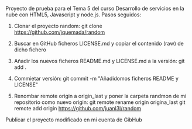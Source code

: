 Proyecto de prueba para el Tema 5 del curso Desarrollo de servicios en la nube con HTML5, Javascript y node.js.
Pasos seguidos:
1. Clonar el proyecto random:
	git clone https://github.com/jquemada/random

2. Buscar en GitHub ficheros LICENSE.md y copiar el contenido (raw) de dicho fichero

3. Añadir los nuevos ficheros README.md y LICENSE.md a la versión:
	git add .

4. Commietar versión:
	git commit -m "Añadidomos ficheros README y LICENSE"

5. Renombar remote origin a origin_last y poner la carpeta randmon de mi repositorio como nuevo origin:
	git remote rename origin origina_last
	git remote add origin https://github.com/juanl3l/random

Publicar el proyecto modificado en mi cuenta de GibHub 

